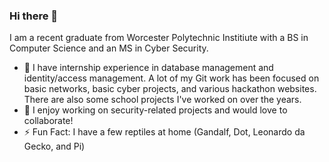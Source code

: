 ### Hi there 👋

I am a recent graduate from Worcester Polytechnic Institiute with a BS in Computer Science and an MS in Cyber Security.


- 🌱 I have internship experience in database management and identity/access management. A lot of my Git work has been focused on basic networks, basic cyber projects, and various hackathon websites. There are also some school projects I've worked on over the years.
- 👯 I enjoy working on security-related projects and would love to collaborate!
- ⚡ Fun Fact: I have a few reptiles at home (Gandalf, Dot, Leonardo da Gecko, and Pi)
